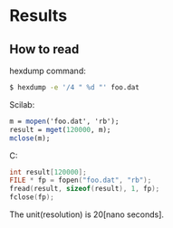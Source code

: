 # Results
## How to read
hexdump command:
```sh
$ hexdump -e '/4 " %d "' foo.dat
```

Scilab:

```scilab
m = mopen('foo.dat', 'rb');
result = mget(120000, m);
mclose(m);
```

C:
```c
int result[120000];
FILE * fp = fopen("foo.dat", "rb");
fread(result, sizeof(result), 1, fp);
fclose(fp);
```

The unit(resolution) is 20[nano seconds].



